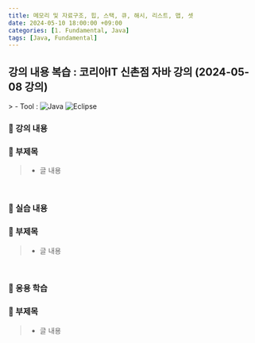 ```yaml
---
title: 메모리 및 자료구조, 힙, 스택, 큐, 해시, 리스트, 맵, 셋
date: 2024-05-10 18:00:00 +09:00
categories: [1. Fundamental, Java]
tags: [Java, Fundamental]
---
```


<!-- 2024-05-11 글 작성 시작; 2024-05-11 페이지 호출 완료 -->
<h2>강의 내용 복습 : 코리아IT 신촌점 자바 강의 (2024-05-08 강의)</h2>
> - Tool :  
<img alt="Java" src="https://img.shields.io/badge/-Java-007396?style=flat-square&logo=java&logoColor=white" />
<img alt="Eclipse" src="https://img.shields.io/badge/-Eclipse-2C2255?style=flat-square&logo=eclipse&logoColor=white" />

<br>

### 🔔 강의 내용
### 📌 부제목
> - 글 내용

<br>

### 🔔 실습 내용
### 📌 부제목
> - 글 내용

<br>

### 🔔 응용 학습
### 📌 부제목
> - 글 내용

<br>
<br>
<br>
